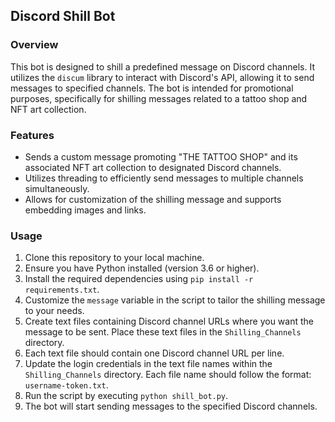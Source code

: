 ## Discord Shill Bot

### Overview
This bot is designed to shill a predefined message on Discord channels. It utilizes the `discum` library to interact with Discord's API, allowing it to send messages to specified channels. The bot is intended for promotional purposes, specifically for shilling messages related to a tattoo shop and NFT art collection.

### Features
- Sends a custom message promoting "THE TATTOO SHOP" and its associated NFT art collection to designated Discord channels.
- Utilizes threading to efficiently send messages to multiple channels simultaneously.
- Allows for customization of the shilling message and supports embedding images and links.

### Usage
1. Clone this repository to your local machine.
2. Ensure you have Python installed (version 3.6 or higher).
3. Install the required dependencies using `pip install -r requirements.txt`.
4. Customize the `message` variable in the script to tailor the shilling message to your needs.
5. Create text files containing Discord channel URLs where you want the message to be sent. Place these text files in the `Shilling_Channels` directory.
6. Each text file should contain one Discord channel URL per line.
7. Update the login credentials in the text file names within the `Shilling_Channels` directory. Each file name should follow the format: `username-token.txt`.
8. Run the script by executing `python shill_bot.py`.
9. The bot will start sending messages to the specified Discord channels.

